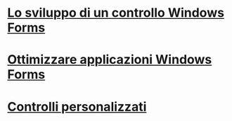 # [Lo sviluppo di un controllo Windows Forms](https://msdn.microsoft.com/it-it/library/cc185113.aspx)
# [Ottimizzare applicazioni Windows Forms](https://msdn.microsoft.com/it-it/library/cc185113.aspx)
# [Controlli personalizzati](https://msdn.microsoft.com/it-it/library/cc952737.aspx)
